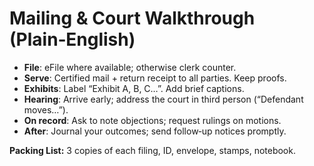 # Mailing & Court Walkthrough (Plain‑English)

- **File**: eFile where available; otherwise clerk counter.  
- **Serve**: Certified mail + return receipt to all parties. Keep proofs.  
- **Exhibits**: Label “Exhibit A, B, C…”. Add brief captions.  
- **Hearing**: Arrive early; address the court in third person (“Defendant moves…”).  
- **On record**: Ask to note objections; request rulings on motions.  
- **After**: Journal your outcomes; send follow‑up notices promptly.

**Packing List:** 3 copies of each filing, ID, envelope, stamps, notebook.
